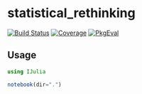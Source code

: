 # statistical_rethinking

[![Build Status](https://github.com/Entze/statistical_rethinking.jl/actions/workflows/CI.yml/badge.svg?branch=main)](https://github.com/Entze/statistical_rethinking.jl/actions/workflows/CI.yml?query=branch%3Amain)
[![Coverage](https://codecov.io/gh/Entze/statistical_rethinking.jl/branch/main/graph/badge.svg)](https://codecov.io/gh/Entze/statistical_rethinking.jl)
[![PkgEval](https://JuliaCI.github.io/NanosoldierReports/pkgeval_badges/s/statistical_rethinking.svg)](https://JuliaCI.github.io/NanosoldierReports/pkgeval_badges/report.html)

## Usage

```julia
using IJulia

notebook(dir=".")
```
